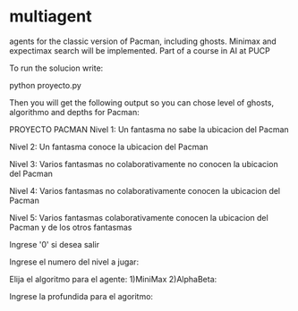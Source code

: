 # multiagent
agents for the classic version of Pacman, including ghosts. Minimax and expectimax search will be implemented. Part of a course in AI at PUCP


To run the solucion write:

  python proyecto.py

Then you will get the following output so you can chose level of ghosts, algorithmo and depths for Pacman:

PROYECTO PACMAN
Nivel 1: Un fantasma no sabe la ubicacion del Pacman

Nivel 2: Un fantasma conoce la ubicacion del Pacman

Nivel 3: Varios fantasmas no colaborativamente no conocen la ubicacion del Pacman

Nivel 4: Varios fantasmas no colaborativamente conocen la ubicacion del Pacman

Nivel 5: Varios fantasmas colaborativamente conocen la ubicacion del Pacman y de los otros fantasmas

Ingrese '0' si desea salir


Ingrese el numero del nivel a jugar: 

Elija el algoritmo para el agente: 1)MiniMax 2)AlphaBeta: 

Ingrese la profundida para el agoritmo:

